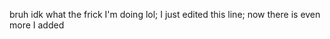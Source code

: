 bruh idk what the frick I'm doing lol; I just edited this line; now there is even more I added



















